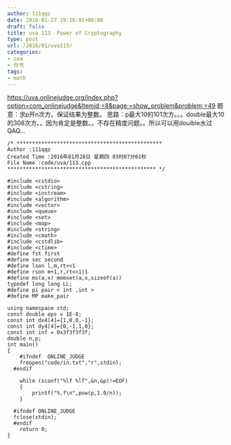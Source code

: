 ```yaml
---
author: 111qqz
date: 2016-01-27 19:16:01+00:00
draft: false
title: uva 113  Power of Cryptography
type: post
url: /2016/01/uva113/
categories:
- uva
- 白书
tags:
- math
---
```


https://uva.onlinejudge.org/index.php?option=com_onlinejudge&Itemid;=8&page;=show_problem&problem;=49
题意：求p开n次方。保证结果为整数。
思路：p最大10的101次方。。。double最大10的308次方。。因为肯定是整数。。不存在精度问题。。所以可以用douible水过QAQ...

 

    
    /* ***********************************************
    Author :111qqz
    Created Time :2016年01月28日 星期四 03时07分01秒
    File Name :code/uva/113.cpp
    ************************************************ */
    
    #include <cstdio>
    #include <cstring>
    #include <iostream>
    #include <algorithm>
    #include <vector>
    #include <queue>
    #include <set>
    #include <map>
    #include <string>
    #include <cmath>
    #include <cstdlib>
    #include <ctime>
    #define fst first
    #define sec second
    #define lson l,m,rt<<1
    #define rson m+1,r,rt<<1|1
    #define ms(a,x) memset(a,x,sizeof(a))
    typedef long long LL;
    #define pi pair < int ,int >
    #define MP make_pair
    
    using namespace std;
    const double eps = 1E-8;
    const int dx4[4]={1,0,0,-1};
    const int dy4[4]={0,-1,1,0};
    const int inf = 0x3f3f3f3f;
    double n,p;
    int main()
    {
    	#ifndef  ONLINE_JUDGE 
    	freopen("code/in.txt","r",stdin);
      #endif
    
    	while (scanf("%lf %lf",&n,&p)!=EOF)
    	{
    	    printf("%.f\n",pow(p,1.0/n));
    	}
    
      #ifndef ONLINE_JUDGE  
      fclose(stdin);
      #endif
        return 0;
    }
    







